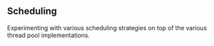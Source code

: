 ## Scheduling

Experimenting with various scheduling strategies on top of the various thread pool implementations.